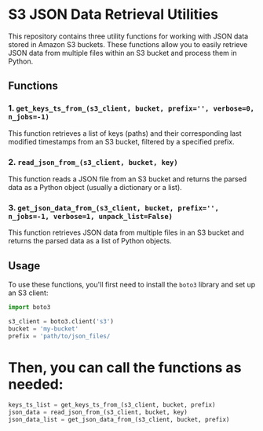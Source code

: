 # S3 JSON Data Retrieval Utilities

This repository contains three utility functions for working with JSON data stored in Amazon S3 buckets. These functions allow you to easily retrieve JSON data from multiple files within an S3 bucket and process them in Python.

## Functions

### 1. `get_keys_ts_from_(s3_client, bucket, prefix='', verbose=0, n_jobs=-1)`

This function retrieves a list of keys (paths) and their corresponding last modified timestamps from an S3 bucket, filtered by a specified prefix.

### 2. `read_json_from_(s3_client, bucket, key)`

This function reads a JSON file from an S3 bucket and returns the parsed data as a Python object (usually a dictionary or a list).

### 3. `get_json_data_from_(s3_client, bucket, prefix='', n_jobs=-1, verbose=1, unpack_list=False)`

This function retrieves JSON data from multiple files in an S3 bucket and returns the parsed data as a list of Python objects.

## Usage

To use these functions, you'll first need to install the `boto3` library and set up an S3 client:

```python
import boto3

s3_client = boto3.client('s3')
bucket = 'my-bucket'
prefix = 'path/to/json_files/
```


# Then, you can call the functions as needed:

```python
keys_ts_list = get_keys_ts_from_(s3_client, bucket, prefix)
json_data = read_json_from_(s3_client, bucket, key)
json_data_list = get_json_data_from_(s3_client, bucket, prefix)
```
